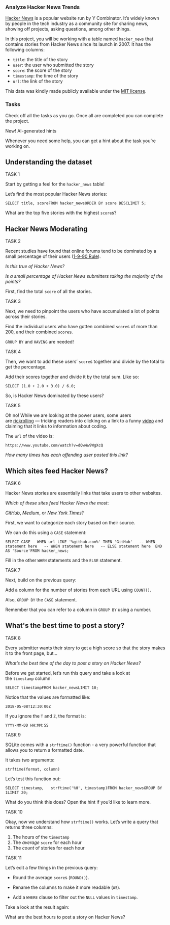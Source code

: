 ### Analyze Hacker News Trends

[Hacker News](https://news.ycombinator.com/) is a popular website run by Y Combinator. It’s widely known by people in the tech industry as a community site for sharing news, showing off projects, asking questions, among other things.

In this project, you will be working with a table named `hacker_news` that contains stories from Hacker News since its launch in 2007. It has the following columns:

- `title`: the title of the story
- `user`: the user who submitted the story
- `score`: the score of the story
- `timestamp`: the time of the story
- `url`: the link of the story

This data was kindly made publicly available under the [MIT license](https://opensource.org/licenses/MIT/).

### Tasks

Check off all the tasks as you go. Once all are completed you can complete the project.

New! AI-generated hints

Whenever you need some help, you can get a hint about the task you’re working on.

## Understanding the dataset

TASK 1

Start by getting a feel for the `hacker_news` table!

Let’s find the most popular Hacker News stories:

```
SELECT title, scoreFROM hacker_newsORDER BY score DESCLIMIT 5;
```

What are the top five stories with the highest `score`s?

## Hacker News Moderating

TASK 2

Recent studies have found that online forums tend to be dominated by a small percentage of their users ([1-9-90 Rule](https://en.wikipedia.org/wiki/1%25_rule_(Internet_culture))).

_Is this true of Hacker News?_

_Is a small percentage of Hacker News submitters taking the majority of the points?_

First, find the total `score` of all the stories.

TASK 3

Next, we need to pinpoint the users who have accumulated a lot of points across their stories.

Find the individual users who have gotten combined `score`s of more than 200, and their combined `score`s.

`GROUP BY` and `HAVING` are needed!

TASK 4

Then, we want to add these users’ `score`s together and divide by the total to get the percentage.

Add their scores together and divide it by the total sum. Like so:

```
SELECT (1.0 + 2.0 + 3.0) / 6.0;
```

So, is Hacker News dominated by these users?

TASK 5

Oh no! While we are looking at the power users, some users are [rickrolling](http://knowyourmeme.com/memes/rickroll) — tricking readers into clicking on a link to a funny [video](https://www.youtube.com/watch?v=dQw4w9WgXcQ) and claiming that it links to information about coding.

The `url` of the video is:

`https://www.youtube.com/watch?v=dQw4w9WgXcQ`

_How many times has each offending user posted this link?_

## Which sites feed Hacker News?

TASK 6

Hacker News stories are essentially links that take users to other websites.

_Which of these sites feed Hacker News the most_:

_[GitHub](https://www.github.com/)_, _[Medium](https://www.medium.com/)_, or _[New York Times](https://www.nytimes.com/)_?

First, we want to categorize each story based on their source.

We can do this using a `CASE` statement:

```
SELECT CASE   WHEN url LIKE '%github.com%' THEN 'GitHub'   -- WHEN statement here   -- WHEN statement here   -- ELSE statement here  END AS 'Source'FROM hacker_news;
```

Fill in the other `WHEN` statements and the `ELSE` statement.

TASK 7

Next, build on the previous query:

Add a column for the number of stories from each URL using `COUNT()`.

Also, `GROUP BY` the `CASE` statement.

Remember that you can refer to a column in `GROUP BY` using a number.

## What's the best time to post a story?

TASK 8

Every submitter wants their story to get a high score so that the story makes it to the front page, but…

_What’s the best time of the day to post a story on Hacker News?_

Before we get started, let’s run this query and take a look at the `timestamp` column:

```
SELECT timestampFROM hacker_newsLIMIT 10;
```

Notice that the values are formatted like:

`2018-05-08T12:30:00Z`

If you ignore the `T` and `Z`, the format is:

`YYYY-MM-DD HH:MM:SS`

TASK 9

SQLite comes with a `strftime()` function - a very powerful function that allows you to return a formatted date.

It takes two arguments:

`strftime(format, column)`

Let’s test this function out:

```
SELECT timestamp,   strftime('%H', timestamp)FROM hacker_newsGROUP BY 1LIMIT 20;
```

What do you think this does? Open the hint if you’d like to learn more.

TASK 10

Okay, now we understand how `strftime()` works. Let’s write a query that returns three columns:

1. The hours of the `timestamp`
2. The _average_ `score` for each hour
3. The _count_ of stories for each hour

TASK 11

Let’s edit a few things in the previous query:

- Round the average `score`s (`ROUND()`).
    
- Rename the columns to make it more readable (`AS`).
    
- Add a `WHERE` clause to filter out the `NULL` values in `timestamp`.
    

Take a look at the result again:

What are the best hours to post a story on Hacker News?